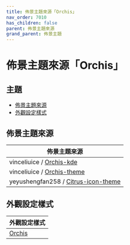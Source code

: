 ```yaml
---
title: 佈景主題來源「Orchis」
nav_order: 7010
has_children: false
parent: 佈景主題來源
grand_parent: 佈景主題
---
```



# 佈景主題來源「Orchis」




## 主題

* [佈景主題來源](#佈景主題來源)
* [外觀設定樣式](#外觀設定樣式)




## 佈景主題來源

| 佈景主題來源 |
| ---------- |
| vinceliuice / [Orchis-kde](https://github.com/vinceliuice/Orchis-kde) |
| vinceliuice / [Orchis-theme](https://github.com/vinceliuice/Orchis-theme) |
| yeyushengfan258 / [Citrus-icon-theme](https://github.com/yeyushengfan258/Citrus-icon-theme) |




## 外觀設定樣式

| 外觀設定樣式 |
| ---------- |
| [Orchis](https://samwhelp.github.io/note-about-lingmo/read/subject/style/recipe/Orchis.html) |
